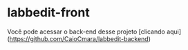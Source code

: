 # labbedit-front

Você pode acessar o back-end desse projeto [clicando aqui] (https://github.com/CaioCmara/labbedit-backend)
